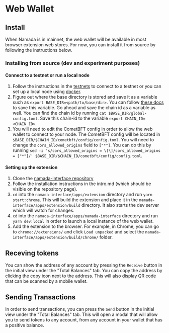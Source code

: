 # Web Wallet

## Install
When Namada is in mainnet, the web wallet will be available in most browser extension web stores. For now, you can install it from source by following the instructions below.

### Installing from source (dev and experiment purposes)

#### Connect to a testnet or run a local node
1. Follow the instructions in the [testnets](../introduction/testnets/intro.md) to connect to a testnet or you can set up a local node using [docker](../introduction/install/from-docker.md).
2. Figure out where the base directory is stored and save it as a variable such as `export BASE_DIR=<path/to/base/dir>`. You can follow [these docs](../introduction/testnets/migrating-testnets.md#after-v0153) to save this variable. Go ahead and save the chain id as a variable as well. You can find the chain id by running `cat $BASE_DIR/global-config.toml`. Save this chain-id to the variable `export CHAIN_ID=<CHAIN_ID>`.
3. You will need to edit the CometBFT config in order to allow the web wallet to connect to your node. The CometBFT config will be located in `$BASE_DIR/$CHAIN_ID/cometbft/config/config.toml`. You will need to change the `cors_allowed_origins` field to `["*"]`. You can do this by running `sed -i 's/cors_allowed_origins = \[\]/cors_allowed_origins = ["*"]/' $BASE_DIR/$CHAIN_ID/cometbft/config/config.toml`.

#### Setting up the extension
1. Clone the [namada-interface repository](https://github.com/anoma/namada-interface)
2. Follow the installation instructions in the intro.md (which should be visible on the repository page).
3. `cd` into the `namada-interface/apps/extension` directory and run `yarn start:chrome`. This will build the extension and place it in the `namada-interface/apps/extension/build` directory. It also starts the dev server which will watch for changes.
4. `cd` into the `namada-interface/apps/namada-interface` directory and run `yarn dev:local` in order to launch a local instance of the web wallet.
4. Add the extension to the browser. For example, in Chrome, you can go to `chrome://extensions/` and click `Load unpacked` and select the `namada-interface/apps/extension/build/chrome/` folder.

## Receving tokens
You can show the address of any account by pressing the `Receive` button in the initial view under the "Total Balances" tab. You can copy the address by clicking the copy icon next to the address. This will also display QR code that can be scanned by a mobile wallet.

## Sending Transactions

In order to send transactions, you can press the `Send` button in the initial view under the "Total Balances" tab. This will open a modal that will allow you to send tokens to any account, from any account in your wallet that has a positive balance.